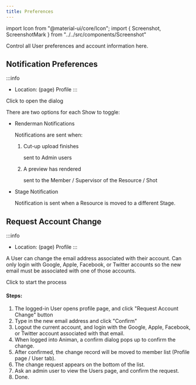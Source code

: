 ```yaml
---
title: Preferences
---
```

import Icon from "@material-ui/core/Icon";
import { Screenshot, ScreenshotMark } from "../../src/components/Screenshot"

Control all User preferences and account information here.

## Notification Preferences

:::info
- Location: (page) Profile
:::

<Screenshot image="/screenshot/profile_preferences.png">
    <ScreenshotMark x="14.5%" y="9.8%" width="26%" height="7%" textPosition="right" borderRadius="10px">
    Click to open the dialog
    </ScreenshotMark>
</Screenshot>

There are two options for each Show to toggle:

- Renderman Notifications

  Notifications are sent when:

  1. Cut-up upload finishes

     sent to Admin users

  2. A preview has rendered

     sent to the Member / Supervisor of the Resource / Shot

- Stage Notification

  Notification is sent when a Resource is moved to a different Stage.


## Request Account Change

:::info
- Location: (page) Profile
:::

A User can change the email address associated with their account.  Can only login with Google, Apple, Facebook, or Twitter accounts so the new email must be associated with one of those accounts.

<Screenshot image="/screenshot/profile_user.png">
    <ScreenshotMark x="78.5%" y="20%" width="22%" height="14%" textPosition="bottom" borderRadius="10px">
    Click to start the process
    </ScreenshotMark>
</Screenshot>

#### Steps:

1. The logged-in User opens profile page, and click "Request Account Change" button
2. Type in the new email address and click "Confirm"
3. Logout the current account, and login with the Google, Apple, Facebook, or Twitter account associated with that email.
4. When logged into Animan, a confirm dialog pops up to confirm the change.
5. After confirmed, the change record will be moved to member list (Profile page / User tab).
6. The change request appears on the bottom of the list.
7. Ask an admin user to view the Users page, and confirm the request.
8. Done.